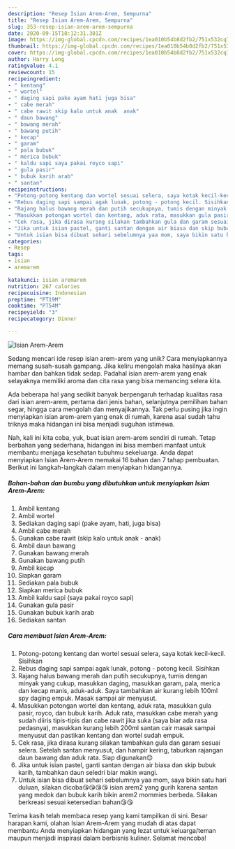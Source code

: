```yaml
---
description: "Resep Isian Arem-Arem, Sempurna"
title: "Resep Isian Arem-Arem, Sempurna"
slug: 353-resep-isian-arem-arem-sempurna
date: 2020-09-15T18:12:31.301Z
image: https://img-global.cpcdn.com/recipes/1ea010b54b8d2fb2/751x532cq70/isian-arem-arem-foto-resep-utama.jpg
thumbnail: https://img-global.cpcdn.com/recipes/1ea010b54b8d2fb2/751x532cq70/isian-arem-arem-foto-resep-utama.jpg
cover: https://img-global.cpcdn.com/recipes/1ea010b54b8d2fb2/751x532cq70/isian-arem-arem-foto-resep-utama.jpg
author: Harry Long
ratingvalue: 4.1
reviewcount: 15
recipeingredient:
- " kentang"
- " wortel"
- " daging sapi pake ayam hati juga bisa"
- " cabe merah"
- " cabe rawit skip kalo untuk anak  anak"
- " daun bawang"
- " bawang merah"
- " bawang putih"
- " kecap"
- " garam"
- " pala bubuk"
- " merica bubuk"
- " kaldu sapi saya pakai royco sapi"
- " gula pasir"
- " bubuk karih arab"
- " santan"
recipeinstructions:
- "Potong-potong kentang dan wortel sesuai selera, saya kotak kecil-kecil. Sisihkan"
- "Rebus daging sapi sampai agak lunak, potong - potong kecil. Sisihkan"
- "Rajang halus bawang merah dan putih secukupnya, tumis dengan minyak yang cukup, masukkan daging, masukkan garam, pala, merica dan kecap manis, aduk-aduk. Saya tambahkan air kurang lebih 100ml spy daging empuk. Masak sampai air menyusut."
- "Masukkan potongan wortel dan kentang, aduk rata, masukkan gula pasir, royco, dan bubuk karih. Aduk rata, masukkan cabe merah yang sudah diiris tipis-tipis dan cabe rawit jika suka (saya biar ada rasa pedasnya), masukkan kurang lebih 200ml santan cair masak sampai menyusut dan pastikan kentang dan wortel sudah empuk."
- "Cek rasa, jika dirasa kurang silakan tambahkan gula dan garam sesuai selera. Setelah santan menyusut, dan hampir kering, taburkan rajangan daun bawang dan aduk rata. Siap digunakan😊"
- "Jika untuk isian pastel, ganti santan dengan air biasa dan skip bubuk karih, tambahkan daun seledri biar makin wangi."
- "Untuk isian bisa dibuat sehari sebelumnya yaa mom, saya bikin satu hari duluan, silakan dicoba😘😘😘😘 isian arem2 yang gurih karena santan yang medok dan bubuk karih bikin arem2 mommies berbeda. Silakan berkreasi sesuai ketersedian bahan😘😘"
categories:
- Resep
tags:
- isian
- aremarem

katakunci: isian aremarem 
nutrition: 267 calories
recipecuisine: Indonesian
preptime: "PT19M"
cooktime: "PT54M"
recipeyield: "3"
recipecategory: Dinner

---
```



![Isian Arem-Arem](https://img-global.cpcdn.com/recipes/1ea010b54b8d2fb2/751x532cq70/isian-arem-arem-foto-resep-utama.jpg)

Sedang mencari ide resep isian arem-arem yang unik? Cara menyiapkannya memang susah-susah gampang. Jika keliru mengolah maka hasilnya akan hambar dan bahkan tidak sedap. Padahal isian arem-arem yang enak selayaknya memiliki aroma dan cita rasa yang bisa memancing selera kita.

Ada beberapa hal yang sedikit banyak berpengaruh terhadap kualitas rasa dari isian arem-arem, pertama dari jenis bahan, selanjutnya pemilihan bahan segar, hingga cara mengolah dan menyajikannya. Tak perlu pusing jika ingin menyiapkan isian arem-arem yang enak di rumah, karena asal sudah tahu triknya maka hidangan ini bisa menjadi suguhan istimewa.




Nah, kali ini kita coba, yuk, buat isian arem-arem sendiri di rumah. Tetap berbahan yang sederhana, hidangan ini bisa memberi manfaat untuk membantu menjaga kesehatan tubuhmu sekeluarga. Anda dapat menyiapkan Isian Arem-Arem memakai 16 bahan dan 7 tahap pembuatan. Berikut ini langkah-langkah dalam menyiapkan hidangannya.

<!--inarticleads1-->

##### Bahan-bahan dan bumbu yang dibutuhkan untuk menyiapkan Isian Arem-Arem:

1. Ambil  kentang
1. Ambil  wortel
1. Sediakan  daging sapi (pake ayam, hati, juga bisa)
1. Ambil  cabe merah
1. Gunakan  cabe rawit (skip kalo untuk anak - anak)
1. Ambil  daun bawang
1. Gunakan  bawang merah
1. Gunakan  bawang putih
1. Ambil  kecap
1. Siapkan  garam
1. Sediakan  pala bubuk
1. Siapkan  merica bubuk
1. Ambil  kaldu sapi (saya pakai royco sapi)
1. Gunakan  gula pasir
1. Gunakan  bubuk karih arab
1. Sediakan  santan




<!--inarticleads2-->

##### Cara membuat Isian Arem-Arem:

1. Potong-potong kentang dan wortel sesuai selera, saya kotak kecil-kecil. Sisihkan
1. Rebus daging sapi sampai agak lunak, potong - potong kecil. Sisihkan
1. Rajang halus bawang merah dan putih secukupnya, tumis dengan minyak yang cukup, masukkan daging, masukkan garam, pala, merica dan kecap manis, aduk-aduk. Saya tambahkan air kurang lebih 100ml spy daging empuk. Masak sampai air menyusut.
1. Masukkan potongan wortel dan kentang, aduk rata, masukkan gula pasir, royco, dan bubuk karih. Aduk rata, masukkan cabe merah yang sudah diiris tipis-tipis dan cabe rawit jika suka (saya biar ada rasa pedasnya), masukkan kurang lebih 200ml santan cair masak sampai menyusut dan pastikan kentang dan wortel sudah empuk.
1. Cek rasa, jika dirasa kurang silakan tambahkan gula dan garam sesuai selera. Setelah santan menyusut, dan hampir kering, taburkan rajangan daun bawang dan aduk rata. Siap digunakan😊
1. Jika untuk isian pastel, ganti santan dengan air biasa dan skip bubuk karih, tambahkan daun seledri biar makin wangi.
1. Untuk isian bisa dibuat sehari sebelumnya yaa mom, saya bikin satu hari duluan, silakan dicoba😘😘😘😘 isian arem2 yang gurih karena santan yang medok dan bubuk karih bikin arem2 mommies berbeda. Silakan berkreasi sesuai ketersedian bahan😘😘




Terima kasih telah membaca resep yang kami tampilkan di sini. Besar harapan kami, olahan Isian Arem-Arem yang mudah di atas dapat membantu Anda menyiapkan hidangan yang lezat untuk keluarga/teman maupun menjadi inspirasi dalam berbisnis kuliner. Selamat mencoba!
